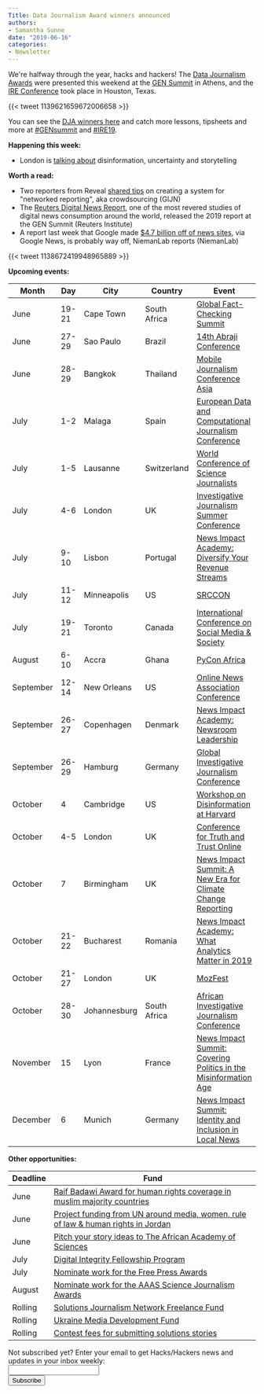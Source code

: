 ```yaml
---
Title: Data Journalism Award winners announced
authors: 
- Samantha Sunne
date: "2019-06-16"
categories:
- Newsletter
---
```


We're halfway through the year, hacks and hackers! The [Data Journalism Awards](https://datajournalismawards.org/2019-winners/) were presented this weekend at the [GEN Summit](https://www.gensummit.org/) in Athens, and the [IRE Conference](https://www.ire.org/events-and-training/conferences/ire-2019/) took place in Houston, Texas.

{{< tweet 1139621659672006658 >}}

You can see the [DJA winners here](https://datajournalismawards.org/2019-winners/) and catch more lessons, tipsheets and more at [#GENsummit](https://twitter.com/hashtag/gensummit?src=hashtag_click) and [#IRE19](https://twitter.com/hashtag/IRE19?src=hashtag_click).

**Happening this week:**

* London is [talking about](https://www.eventbrite.co.uk/e/hackshackers-london-june-2019-meetup-tickets-53542772875) disinformation, uncertainty and storytelling

**Worth a read:**

* Two reporters from Reveal [shared tips](https://gijn.org/2019/06/11/how-networked-reporting-can-boost-your-reporting-and-your-source-pool/) on creating a system for "networked reporting", aka crowdsourcing (GIJN)
* The [Reuters Digital News Report](https://reutersinstitute.politics.ox.ac.uk/risj-review/digital-news-report-2019-out-now), one of the most revered studies of digital news consumption around the world, released the 2019 report at the GEN Summit (Reuters Institute)
* A report last week that Google made [$4.7 billion off of news sites](https://www.niemanlab.org/2019/06/that-4-7-billion-number-for-how-much-money-google-makes-off-the-news-industry-its-imaginary/), via Google News, is probably way off, NiemanLab reports (NiemanLab)

{{< tweet 1138672419948965889 >}}

**Upcoming events:**

| Month | Day | City | Country | Event |
| ----- | --- | ---- | ------- | ----- |
June | 19-21 | Cape Town | South Africa | [Global Fact-Checking Summit](https://www.poynter.org/news/sixth-global-fact-checking-summit-will-be-cape-town-june-2019)
June | 27-29 | Sao Paulo | Brazil | [14th Abraji Conference](http://congresso.abraji.org.br/)
June | 28-29 | Bangkok | Thailand | [Mobile Journalism Conference Asia](https://mojoconference.asia/)
July | 1-2 | Malaga | Spain | [European Data and Computational Journalism Conference](http://datajconf.com/)
July | 1-5 | Lausanne | Switzerland | [World Conference of Science Journalists](http://wfsj.org/v2/2017/10/30/lausanne-will-host-11th-world-conference-of-science-journalists-wcsj2019/)
July | 4-6 | London | UK | [Investigative Journalism Summer Conference](https://tcij.org/summer-conference/)
July | 9-10 | Lisbon | Portugal | [News Impact Academy: Diversify Your Revenue Streams](https://medium.com/we-are-the-european-journalism-centre/whats-new-in-climate-politics-and-local-reporting-join-our-free-news-impact-events-and-find-out-3c9bf2a833af)
July | 11-12 | Minneapolis | US | [SRCCON](https://srccon.org/sessions/)
July | 19-21 | Toronto | Canada | [International Conference on Social Media & Society](http://socialmediaandsociety.org/2018/rethinking-privacy-and-trust-in-the-social-media-age-smsociety-cfp-toronto-canada-july-19-21-2019/)
August | 6-10 | Accra | Ghana | [PyCon Africa](https://africa.pycon.org/)
September | 12-14 | New Orleans | US | [Online News Association Conference](https://journalists.org/events/)
September | 26-27 | Copenhagen | Denmark | [News Impact Academy: Newsroom Leadership](https://medium.com/we-are-the-european-journalism-centre/whats-new-in-climate-politics-and-local-reporting-join-our-free-news-impact-events-and-find-out-3c9bf2a833af)
September | 26-29 | Hamburg | Germany | [Global Investigative Journalism Conference](https://gijc2019.org/)
October | 4 | Cambridge | US | [Workshop on Disinformation at Harvard](https://cyber.harvard.edu/story/2019-04/comparative-approaches-disinformation-call-extended-abstracts)
October | 4-5 | London | UK | [Conference for Truth and Trust Online](https://truthandtrustonline.com/)
October | 7 | Birmingham | UK | [News Impact Summit: A New Era for Climate Change Reporting](https://medium.com/we-are-the-european-journalism-centre/whats-new-in-climate-politics-and-local-reporting-join-our-free-news-impact-events-and-find-out-3c9bf2a833af)
October | 21-22 | Bucharest | Romania | [News Impact Academy: What Analytics Matter in 2019](https://medium.com/we-are-the-european-journalism-centre/whats-new-in-climate-politics-and-local-reporting-join-our-free-news-impact-events-and-find-out-3c9bf2a833af)
October | 21-27 | London | UK | [MozFest](https://www.mozillafestival.org/en/)
October | 28-30 | Johannesburg | South Africa | [African Investigative Journalism Conference](http://journalism.co.za/aijc/)
November | 15 | Lyon | France | [News Impact Summit: Covering Politics in the Misinformation Age](https://medium.com/we-are-the-european-journalism-centre/whats-new-in-climate-politics-and-local-reporting-join-our-free-news-impact-events-and-find-out-3c9bf2a833af)
December | 6 | Munich | Germany | [News Impact Summit: Identity and Inclusion in Local News](https://medium.com/we-are-the-european-journalism-centre/whats-new-in-climate-politics-and-local-reporting-join-our-free-news-impact-events-and-find-out-3c9bf2a833af)

**Other opportunities:**

| Deadline | Fund |
| -------- | ---- |
June | [Raif Badawi Award for human rights coverage in muslim majority countries](https://www.freiheit.org/call-nominations-raif-badawi-award-2019)  
June | [Project funding from UN around media, women, rule of law & human rights in Jordan](https://www.ungm.org/Public/Notice/87166)
June | [Pitch your story ideas to The African Academy of Sciences](https://www.aasciences.ac.ke/calls/africa-science-desk-call-pitches)
July | [Digital Integrity Fellowship Program](https://www.opentech.fund/funds/digital-integrity-fellowship/)
July | [Nominate work for the Free Press Awards](https://www.freepressunlimited.org/en/free-press-awards)
August | [Nominate work for the AAAS Science Journalism Awards](https://sjawards.aaas.org/)
Rolling | [Solutions Journalism Network Freelance Fund](https://thewholestory.solutionsjournalism.org/now-offering-travel-funds-for-freelancers-857c49f9b395)
Rolling | [Ukraine Media Development Fund](http://ijnet.org/en/opportunities/media-development-grants-available-ukraine)
Rolling | [Contest fees for submitting solutions stories](https://thewholestory.solutionsjournalism.org/submitting-your-solutions-story-to-a-journalism-award-contest-we-can-help-with-the-fees-12b3e3ab6b01?mc_cid=57b074cc10&mc_eid=f9f525b1fd)

<div id="mc_embed_signup"><form id="mc-embedded-subscribe-form" class="validate" action="//hackshackers.us1.list-manage.com/subscribe/post?u=c56f2e53d5ed6ef87f8aaa75c&amp;id=fb2bc6f10b" method="post" name="mc-embedded-subscribe-form" novalidate="" target="_blank">

<div id="mc_embed_signup_scroll">

<div class="mc-field-group"><label for="mce-EMAIL">Not subscribed yet? Enter your email to get Hacks/Hackers news and updates in your inbox weekly:  </label></div>

<div class="mc-field-group"><input id="mce-EMAIL" class="required email" name="EMAIL" type="email" value="" /></div>

<!-- real people should not fill this in and expect good things - do not remove this or risk form bot signups-->

<div style="position: absolute; left: -5000px;"><input tabindex="-1" name="b_c56f2e53d5ed6ef87f8aaa75c_fb2bc6f10b" type="text" value="" /></div>

<div class="clear"><input id="mc-embedded-subscribe" class="button" name="subscribe" type="submit" value="Subscribe" /></div>

</div>

</form></div>

<!--End mc_embed_signup-->

<meta name="twitter:card" content="summary">

<meta name="twitter:image:src" content="https://hackshackers.com/content-images/about/hackshackers_logomark.png">
